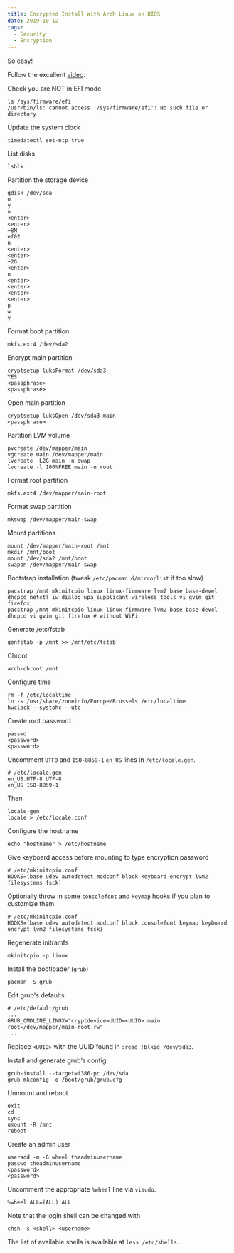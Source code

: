```yaml
---
title: Encrypted Install With Arch Linux on BIOS
date: 2019-10-12
tags:
  - Security
  - Encryption
---
```


So easy!

<!--more-->

Follow the excellent
[video](https://ipfs.xn--mxac.cc/ipfs/QmXK7isJte2LTJhJNzn7PQmNs5aZrcjFRvmXmRr2fhvDVZ).

Check you are NOT in EFI mode

	ls /sys/firmware/efi
	/usr/bin/ls: cannot access '/sys/firmware/efi': No such file or directory

Update the system clock

	timedatectl set-ntp true

List disks

	lsblk

Partition the storage device

	gdisk /dev/sda
	o
	y
	n
	<enter>
	<enter>
	+8M
	ef02
	n
	<enter>
	<enter>
	+2G
	<enter>
	n
	<enter>
	<enter>
	<enter>
	<enter>
	p
	w
	y

Format boot partition

	mkfs.ext4 /dev/sda2

Encrypt main partition

	cryptsetup luksFormat /dev/sda3
	YES
	<passphrase>
	<passphrase>

Open main partition

	cryptsetup luksOpen /dev/sda3 main
	<passphrase>

Partition LVM volume

	pvcreate /dev/mapper/main
	vgcreate main /dev/mapper/main
	lvcreate -L2G main -n swap
	lvcreate -l 100%FREE main -n root


Format root partition

	mkfs.ext4 /dev/mapper/main-root

Format swap partition

	mkswap /dev/mapper/main-swap

Mount partitions

	mount /dev/mapper/main-root /mnt
	mkdir /mnt/boot
	mount /dev/sda2 /mnt/boot
	swapon /dev/mapper/main-swap

Bootstrap installation (tweak `/etc/pacman.d/mirrorlist` if too slow)

	pacstrap /mnt mkinitcpio linux linux-firmware lvm2 base base-devel dhcpcd netctl iw dialog wpa_supplicant wireless_tools vi gvim git firefox
	pacstrap /mnt mkinitcpio linux linux-firmware lvm2 base base-devel dhcpcd vi gvim git firefox # without WiFi

Generate /etc/fstab

	genfstab -p /mnt >> /mnt/etc/fstab

Chroot

	arch-chroot /mnt

Configure time

	rm -f /etc/localtime
	ln -s /usr/share/zoneinfo/Europe/Brussels /etc/localtime
	hwclock --systohc --utc

Create root password

	passwd
	<password>
	<password>

Uncomment `UTF8` and `ISO-8859-1` `en_US` lines in `/etc/locale.gen`.

	# /etc/locale.gen
	en_US.UTF-8 UTF-8
	en_US ISO-8859-1

Then

	locale-gen
	locale > /etc/locale.conf

Configure the hostname

	echo "hostname" > /etc/hostname

Give keyboard access before mounting to type encryption password

	# /etc/mkinitcpio.conf
	HOOKS=(base udev autodetect modconf block keyboard encrypt lvm2 filesystems fsck)

Optionally throw in some `consolefont` and `keymap` hooks if you plan to
customize them.

	# /etc/mkinitcpio.conf
	HOOKS=(base udev autodetect modconf block consolefont keymap keyboard encrypt lvm2 filesystems fsck)

Regenerate initramfs

	mkinitcpio -p linux

Install the bootloader (`grub`)

	pacman -S grub

Edit grub's defaults

	# /etc/default/grub
	...
	GRUB_CMDLINE_LINUX="cryptdevice=UUID=<UUID>:main root=/dev/mapper/main-root rw"
	...

Replace `<UUID>` with the UUID found in `:read !blkid /dev/sda3`.

Install and generate grub's config

	grub-install --target=i386-pc /dev/sda
	grub-mkconfig -o /boot/grub/grub.cfg

Unmount and reboot

	exit
	cd
	sync
	umount -R /mnt
	reboot

Create an admin user

	useradd -m -G wheel theadminusername
	passwd theadminusername
	<password>
	<password>

Uncomment the appropriate `%wheel` line via `visudo`.

	%wheel ALL=(ALL) ALL

Note that the login shell can be changed with

	chsh -s <shell> <username>

The list of available shells is available at `less /etc/shells`.
